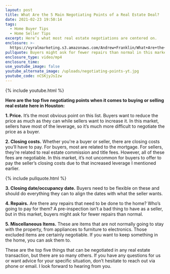 ```yaml
---
layout: post
title: What Are the 5 Main Negotiating Points of a Real Estate Deal?
date: 2021-02-23 19:50:14
tags:
  - Home Buyer Tips
  - Home Seller Tips
excerpt: Here’s what most real estate negotiations are centered on.
enclosure: >-
  https://vyralmarketing.s3.amazonaws.com/Andrew+Franklin/What+Are+the+5+Main+Negotiating+Points+of+a+Real+Estate+Deal_.mp4
pullquote: Buyers might ask for fewer repairs than normal in this market.
enclosure_type: video/mp4
enclosure_time:
use_youtube_image: false
youtube_alternate_image: /uploads/negotiating-points-yt.jpg
youtube_code: nCSKjyJsIzw
---
```


{% include youtube.html %}

**Here are the top five negotiating points when it comes to buying or selling real estate here in Houston:**

**1\. Price.** It’s the most obvious point on this list. Buyers want to reduce the price as much as they can while sellers want to increase it. In this market, sellers have most of the leverage, so it’s much more difficult to negotiate the price as a buyer.

**2\. Closing costs.** Whether you're a buyer or seller, there are closing costs you’ll have to pay. For buyers, most are related to the mortgage. For sellers, they’re related to real estate commission and title fees. However, all of these fees are negotiable. In this market, it’s not uncommon for buyers to offer to pay the seller’s closing costs due to that increased leverage I mentioned earlier.

{% include pullquote.html %}

**3\. Closing date/occupancy date.** Buyers need to be flexible on these and should do everything they can to align the dates with what the seller wants.

**4\. Repairs.** Are there any repairs that need to be done to the home? Who’s going to pay for them? A pre-inspection isn’t a bad thing to have as a seller, but in this market, buyers might ask for fewer repairs than normal.&nbsp;

**5\. Miscellaneous Items.** These are items that are not normally going to stay with the property, from appliances to furniture to electronics. Those excluded items are certainly negotiable. If you want to keep something in the home, you can ask them to.

These are the top five things that can be negotiated in any real estate transaction, but there are so many others. If you have any questions for us or want advice for your specific situation, don’t hesitate to reach out via phone or email. I look forward to hearing from you.
